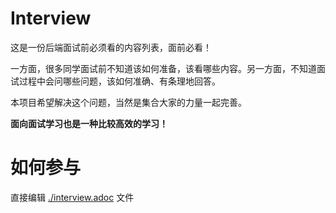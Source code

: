 # Interview
这是一份后端面试前必须看的内容列表，面前必看！

一方面，很多同学面试前不知道该如何准备，该看哪些内容。另一方面，不知道面试过程中会问哪些问题，该如何准确、有条理地回答。

本项目希望解决这个问题，当然是集合大家的力量一起完善。

**面向面试学习也是一种比较高效的学习！**

# 如何参与

直接编辑 [./interview.adoc](https://github.com/qcrao/Interview/blob/master/interview.adoc) 文件
